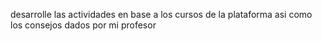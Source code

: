 desarrolle las actividades en base a los cursos de la plataforma asi como
los consejos dados por mi profesor 